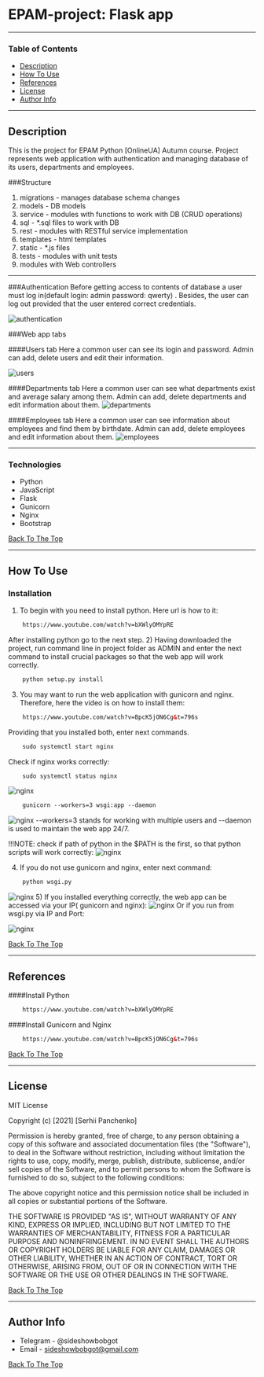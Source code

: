 # EPAM-project: Flask app

---

### Table of Contents

- [Description](#description)
- [How To Use](#how-to-use)
- [References](#references)
- [License](#license)
- [Author Info](#author-info)

---

## Description

This is the project for EPAM Python [OnlineUA] Autumn course. Project represents web application with authentication and
managing database of its users, departments and employees.



###Structure
1) migrations - manages database schema changes
2) models - DB models
3) service - modules with functions to work with DB (CRUD operations)
4) sql - *.sql files to work with DB
5) rest - modules with RESTful service implementation
6) templates - html templates
7) static - *.js files
8) tests - modules with unit tests
9) modules with Web controllers
---
###Authentication
Before getting access to contents of database a user must log in(default login: admin password: qwerty)
. Besides, the user can log out provided that the user entered correct credentials.

![authentication](./img/authentication.PNG)

###Web app tabs

####Users tab
Here a common user can see its login and
password. Admin can add, delete users and edit their information.

![users](./img/users.jpg)

####Departments tab
Here a common user can see what departments 
exist and average salary among them. Admin can add, delete departments
and edit information about them.
![departments](./img/departments.PNG)

####Employees tab
Here a common user can see information about
employees and find them by birthdate. Admin can add, delete employees
and edit information about them.
![employees](./img/employees.PNG)

---

### Technologies

- Python
- JavaScript
- Flask
- Gunicorn
- Nginx
- Bootstrap

[Back To The Top](#table-of-contents)

---

## How To Use

### Installation
1) To begin with you need to install python. Here url is how to it:
```html
    https://www.youtube.com/watch?v=bXWlyOMYpRE
```
After installing python go to the next step.
2) Having downloaded the project, run command line in project
folder as ADMIN and enter the next command to install crucial
packages so that the web app will work correctly. 
```html
    python setup.py install
```
3) You may want to run the web application with gunicorn and nginx. Therefore,
here the video is on how to install them:
```html
    https://www.youtube.com/watch?v=BpcK5jON6Cg&t=796s
```
Providing that you installed both, enter next commands. 
```html
    sudo systemctl start nginx
```
Check if nginx works correctly:
```html
    sudo systemctl status nginx
```
![nginx](./img/nginx.PNG)
```html
    gunicorn --workers=3 wsgi:app --daemon
```
![nginx](./img/gunicorn.PNG)
--workers=3 stands for working with multiple users and --daemon is used
to maintain the web app 24/7.

!!!NOTE: check if path of python in the $PATH is the first, so that
python scripts will work correctly:
![nginx](./img/PATH.PNG)

4) If you do not use gunicorn and nginx, enter next command:
```html
    python wsgi.py
```
![nginx](./img/justWSGI.PNG)
5) If you installed everything correctly, the web app can be accessed via your
IP( gunicorn and nginx): 
![nginx](./img/IPgunic.PNG)
Or if you run from wsgi.py via IP and Port:

![nginx](./img/IPandPort.PNG)


[Back To The Top](#table-of-contents)

---

## References
####Install Python
```html
    https://www.youtube.com/watch?v=bXWlyOMYpRE
```
####Install Gunicorn and Nginx
```html
    https://www.youtube.com/watch?v=BpcK5jON6Cg&t=796s
```
[Back To The Top](#table-of-contents)

---

## License

MIT License

Copyright (c) [2021] [Serhii Panchenko]

Permission is hereby granted, free of charge, to any person obtaining a copy
of this software and associated documentation files (the "Software"), to deal
in the Software without restriction, including without limitation the rights
to use, copy, modify, merge, publish, distribute, sublicense, and/or sell
copies of the Software, and to permit persons to whom the Software is
furnished to do so, subject to the following conditions:

The above copyright notice and this permission notice shall be included in all
copies or substantial portions of the Software.

THE SOFTWARE IS PROVIDED "AS IS", WITHOUT WARRANTY OF ANY KIND, EXPRESS OR
IMPLIED, INCLUDING BUT NOT LIMITED TO THE WARRANTIES OF MERCHANTABILITY,
FITNESS FOR A PARTICULAR PURPOSE AND NONINFRINGEMENT. IN NO EVENT SHALL THE
AUTHORS OR COPYRIGHT HOLDERS BE LIABLE FOR ANY CLAIM, DAMAGES OR OTHER
LIABILITY, WHETHER IN AN ACTION OF CONTRACT, TORT OR OTHERWISE, ARISING FROM,
OUT OF OR IN CONNECTION WITH THE SOFTWARE OR THE USE OR OTHER DEALINGS IN THE
SOFTWARE.

[Back To The Top](#table-of-contents)

---

## Author Info

- Telegram - @sideshowbobgot
- Email - sideshowbobgot@gmail.com

[Back To The Top](#table-of-contents)
